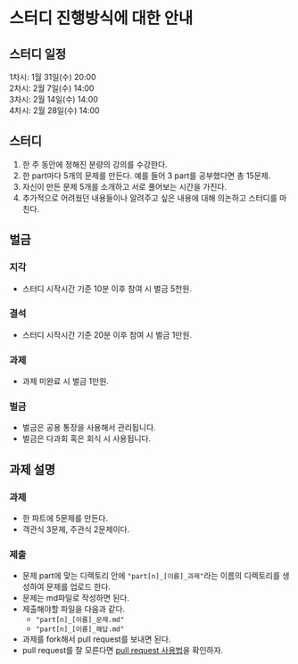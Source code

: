 # 스터디 진행방식에 대한 안내

## 스터디 일정

1차시: 1월 31일(수) 20:00  
2차시: 2월 7일(수) 14:00  
3차시: 2월 14일(수) 14:00  
4차시: 2월 28일(수) 14:00

## 스터디

1. 한 주 동안에 정해진 분량의 강의를 수강한다.
2. 한 part마다 5개의 문제를 만든다. 예를 들어 3 part를 공부했다면 총 15문제.
3. 자신이 만든 문제 5개를 소개하고 서로 풀어보는 시간을 가진다.
4. 추가적으로 어려웠던 내용들이나 알려주고 싶은 내용에 대해 의논하고 스터디를 마친다.

## 벌금

### 지각

- 스터디 시작시간 기준 10분 이후 참여 시 벌금 5천원.

### 결석

- 스터디 시작시간 기준 20분 이후 참여 시 벌금 1만원.

### 과제

- 과제 미완료 시 벌금 1만원.

### 벌금

- 벌금은 공용 통장을 사용해서 관리됩니다.
- 벌금은 다과회 혹은 회식 시 사용됩니다.

## 과제 설명

### 과제

- 한 파트에 5문제를 만든다.
- 객관식 3문제, 주관식 2문제이다.

### 제출

- 문제 part에 맞는 디렉토리 안에 `"part[n]_[이름]_과제"`라는 이름의 디렉토리를 생성하여 문제를 업로드 한다.
- 문제는 md파일로 작성하면 된다.
- 제출해야할 파일을 다음과 같다.
  - `"part[n]_[이름]_문제.md"`
  - `"part[n]_[이름]_해답.md"`
- 과제를 fork해서 pull request를 보내면 된다.
- pull request를 잘 모른다면 [pull request 사용법](https://wayhome25.github.io/git/2017/07/08/git-first-pull-request-story/)을 확인하자.
